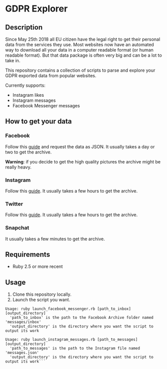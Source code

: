 # GDPR Explorer

## Description

Since May 25th 2018 all EU citizen have the legal right to get their personal data from the services they use. Most websites now have an automated way to download all your data in a computer readable format (or human readable format). But that data package is often very big and can be a lot to take in.

This repository contains a collection of scripts to parse and explore your GDPR exported data from popular websites.

Currently supports:
- Instagram likes
- Instagram messages
- Facebook Messenger messages

## How to get your data

### Facebook

Follow this [guide](https://www.facebook.com/help/1701730696756992?helpref=hc_global_nav) and request the data as JSON. It usually takes a day or two to get the archive.

**Warning**: if you decide to get the high quality pictures the archive might be really heavy.

### Instagram

Follow this [guide](https://help.instagram.com/181231772500920). It usually takes a few hours to get the archive.

### Twitter

Follow this [guide](https://help.twitter.com/en/managing-your-account/accessing-your-twitter-data). It usually takes a few hours to get the archive.

### Snapchat

It usually takes a few minutes to get the archive.

## Requirements

* Ruby 2.5 or more recent

## Usage

1. Clone this repository locally.
2. Launch the script you want.

```
Usage: ruby launch_facebook_messenger.rb [path_to_inbox] [output_directory]
  'path_to_inbox' is the path to the Facebook Archive folder named 'messages/inbox'
  'output_directory' is the directory where you want the script to output its work
```

```
Usage: ruby launch_instagram_messages.rb [path_to_messages] [output_directory]
  'path_to_messages' is the path to the Instagram file named 'messages.json'
  'output_directory' is the directory where you want the script to output its work```
```
